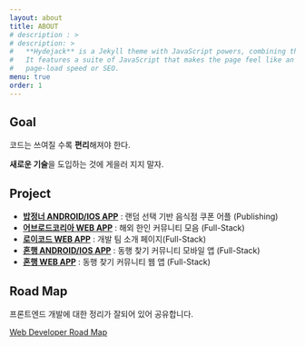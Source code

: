 ```yaml
---
layout: about
title: ABOUT
# description : >
# description: >
#   **Hydejack** is a Jekyll theme with JavaScript powers, combining the best of static sites and modern web apps.
#   It features a suite of JavaScript that makes the page feel like an app, without sacrificing backwards-compatibility,
#   page-load speed or SEO.
menu: true
order: 1
---
```


## Goal

코드는 쓰여질 수록 **편리**해져야 한다.

**새로운 기술**을 도입하는 것에 게을러 지지 말자.

## Project

- [**밥정너 ANDROID/IOS APP**](https://play.google.com/store/apps/details?id=com.bapjeongneo&hl=en_GB) : 랜덤 선택 기반 음식점 쿠폰 어플 (Publishing)
- [**어브로드코리아 WEB APP**](https://abroadkorea.com) : 해외 한인 커뮤니티 모음 (Full-Stack)
- [**로이코드 WEB APP**](https://loycord.com) : 개발 팀 소개 페이지(Full-Stack)
- [**혼행 ANDROID/IOS APP**](https://play.google.com/store/apps/details?id=com.midnightplan.honhang) : 동행 찾기 커뮤니티 모바일 앱 (Full-Stack)
- [**혼행 WEB APP**](https://honhang.app) : 동행 찾기 커뮤니티 웹 앱 (Full-Stack)

## Road Map

프론트엔드 개발에 대한 정리가 잘되어 있어 공유합니다.

[Web Developer Road Map](https://github.com/kamranahmedse/developer-roadmap)
